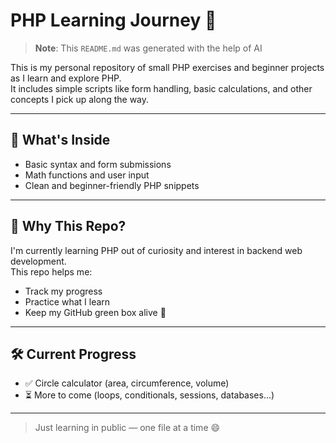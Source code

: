 # PHP Learning Journey 🚀

> **Note**: This `README.md` was generated with the help of AI

This is my personal repository of small PHP exercises and beginner projects as I learn and explore PHP.  
It includes simple scripts like form handling, basic calculations, and other concepts I pick up along the way.

---

## 📌 What's Inside

- Basic syntax and form submissions
- Math functions and user input
- Clean and beginner-friendly PHP snippets

---

## 💭 Why This Repo?

I'm currently learning PHP out of curiosity and interest in backend web development.  
This repo helps me:
- Track my progress
- Practice what I learn
- Keep my GitHub green box alive 💚

---

## 🛠️ Current Progress

- ✅ Circle calculator (area, circumference, volume)
- ⏳ More to come (loops, conditionals, sessions, databases...)

---

> Just learning in public — one file at a time 😄